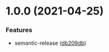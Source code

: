 # 1.0.0 (2021-04-25)


### Features

* semantic-release ([db209db](https://github.com/rx-irc/bot-aare/commit/db209dbdc63aef7a4366a585383f245468750ccf))
